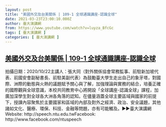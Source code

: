 ```yaml
---
layout: post
title: "美國外交及台美關係 | 109-1 全球通識講座-認識全球"
date: 2021-03-23T23:00:10.000Z
author: 臺大演講網
from: https://www.youtube.com/watch?v=luyza_BfcGc
tags: [ 臺大演講網 ]
categories: [ 臺大演講網 ]
---
```

<!--1616540410000-->
[美國外交及台美關係 | 109-1 全球通識講座-認識全球](https://www.youtube.com/watch?v=luyza_BfcGc)
------

<div>
拍攝日期：2020/10/22主講人：張大同（對外關係協會常務監事、前駐新加坡代表、前國安會副秘書長、前駐美副代表）為鼓勵臺大學生走出自己的象牙塔，對國際、洲際的動態與火熱的議題賦予關心與了解，加強理論與實務的結合，培養正確的國際觀與全球意識，本校共同教育中心將開設「全球講座-認識全球」課程，加廣加深學生對全球各大洲各角落的認知。在儘量涵蓋全球主要區域與國家的前提下，授課內容聚焦於主要國家和區域的內部及對外之經濟、政治、安全議題，其他諸如文化、醫療、環保、科技、金融等問題，亦有可能觸及。►►臺大演講網Website: http://speech.ntu.edu.twFacebook: http://www.facebook.com/ntuspeech
</div>
